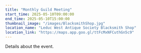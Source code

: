 ```yaml
---
title: "Monthly Guild Meeting"
start_time: 2025-05-10T09:00:00
end_time: 2025-05-10T15:00:00
thumbnail_image: "/images/BlacksmithShop.jpg"
location_name: "Leduc West Antique Society Blacksmith Shop"
location_link: "https://maps.app.goo.gl/ttFcMxNFCuthGn5c9"
---
```

Details about the event.